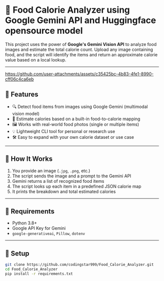 # 🍔 Food Calorie Analyzer using Google Gemini API and Huggingface opensource model

This project uses the power of **Google's Gemini Vision API** to analyze food images and estimate the total calorie count. Upload any image containing food, and the script will identify the items and return an approximate calorie value based on a local lookup.

---


https://github.com/user-attachments/assets/c35425bc-4b83-4fe1-8990-cff06c4ca6eb


## 🚀 Features

- 🔍 Detect food items from images using Google Gemini (multimodal vision model)
- 🔢 Estimate calories based on a built-in food-to-calorie mapping
- 🖼️ Works with real-world food photos (single or multiple items)
- 💡 Lightweight CLI tool for personal or research use
- 🛠️ Easy to expand with your own calorie dataset or use case

---

## 🧠 How It Works

1. You provide an image (`.jpg`, `.png`, etc.)
2. The script sends the image and a prompt to the Gemini API
3. Gemini returns a list of recognized food items
4. The script looks up each item in a predefined JSON calorie map
5. It prints the breakdown and total estimated calories

---

## 🧰 Requirements

- Python 3.8+
- Google API Key for Gemini
- `google-generativeai`, `Pillow`, `dotenv`

---

## 🔧 Setup

```bash
git clone https://github.com/codingstar999/Food_Calorie_Analyzer.git
cd Food_Calorie_Analyzer
pip install -r requirements.txt
